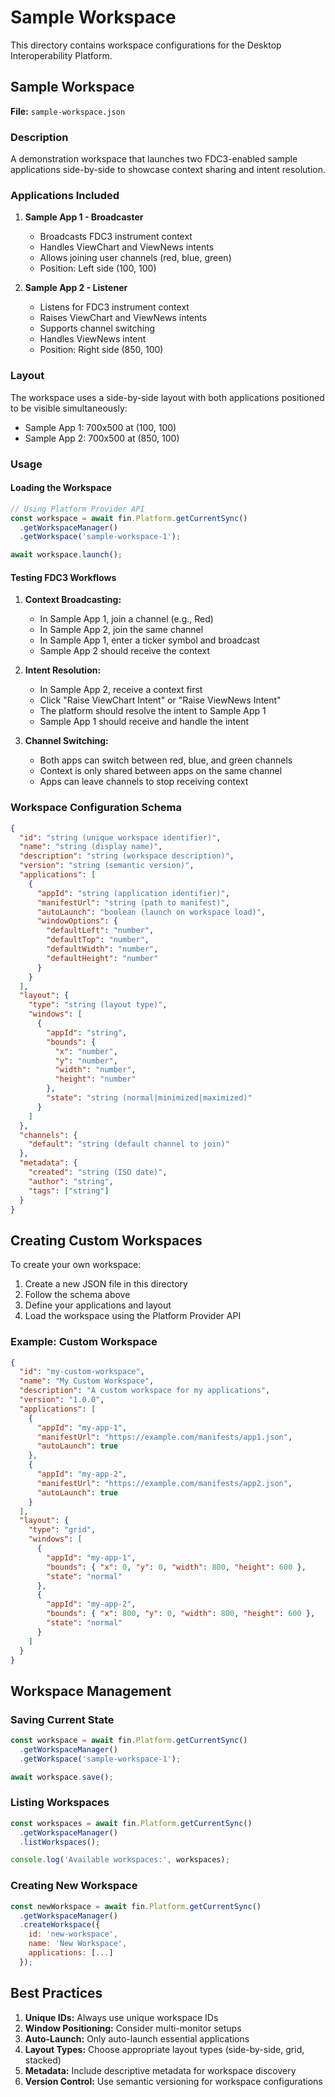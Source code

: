 # Sample Workspace

This directory contains workspace configurations for the Desktop Interoperability Platform.

## Sample Workspace

**File:** `sample-workspace.json`

### Description
A demonstration workspace that launches two FDC3-enabled sample applications side-by-side to showcase context sharing and intent resolution.

### Applications Included

1. **Sample App 1 - Broadcaster**
   - Broadcasts FDC3 instrument context
   - Handles ViewChart and ViewNews intents
   - Allows joining user channels (red, blue, green)
   - Position: Left side (100, 100)

2. **Sample App 2 - Listener**
   - Listens for FDC3 instrument context
   - Raises ViewChart and ViewNews intents
   - Supports channel switching
   - Handles ViewNews intent
   - Position: Right side (850, 100)

### Layout
The workspace uses a side-by-side layout with both applications positioned to be visible simultaneously:
- Sample App 1: 700x500 at (100, 100)
- Sample App 2: 700x500 at (850, 100)

### Usage

#### Loading the Workspace
```javascript
// Using Platform Provider API
const workspace = await fin.Platform.getCurrentSync()
  .getWorkspaceManager()
  .getWorkspace('sample-workspace-1');

await workspace.launch();
```

#### Testing FDC3 Workflows

1. **Context Broadcasting:**
   - In Sample App 1, join a channel (e.g., Red)
   - In Sample App 2, join the same channel
   - In Sample App 1, enter a ticker symbol and broadcast
   - Sample App 2 should receive the context

2. **Intent Resolution:**
   - In Sample App 2, receive a context first
   - Click "Raise ViewChart Intent" or "Raise ViewNews Intent"
   - The platform should resolve the intent to Sample App 1
   - Sample App 1 should receive and handle the intent

3. **Channel Switching:**
   - Both apps can switch between red, blue, and green channels
   - Context is only shared between apps on the same channel
   - Apps can leave channels to stop receiving context

### Workspace Configuration Schema

```json
{
  "id": "string (unique workspace identifier)",
  "name": "string (display name)",
  "description": "string (workspace description)",
  "version": "string (semantic version)",
  "applications": [
    {
      "appId": "string (application identifier)",
      "manifestUrl": "string (path to manifest)",
      "autoLaunch": "boolean (launch on workspace load)",
      "windowOptions": {
        "defaultLeft": "number",
        "defaultTop": "number",
        "defaultWidth": "number",
        "defaultHeight": "number"
      }
    }
  ],
  "layout": {
    "type": "string (layout type)",
    "windows": [
      {
        "appId": "string",
        "bounds": {
          "x": "number",
          "y": "number",
          "width": "number",
          "height": "number"
        },
        "state": "string (normal|minimized|maximized)"
      }
    ]
  },
  "channels": {
    "default": "string (default channel to join)"
  },
  "metadata": {
    "created": "string (ISO date)",
    "author": "string",
    "tags": ["string"]
  }
}
```

## Creating Custom Workspaces

To create your own workspace:

1. Create a new JSON file in this directory
2. Follow the schema above
3. Define your applications and layout
4. Load the workspace using the Platform Provider API

### Example: Custom Workspace

```json
{
  "id": "my-custom-workspace",
  "name": "My Custom Workspace",
  "description": "A custom workspace for my applications",
  "version": "1.0.0",
  "applications": [
    {
      "appId": "my-app-1",
      "manifestUrl": "https://example.com/manifests/app1.json",
      "autoLaunch": true
    },
    {
      "appId": "my-app-2",
      "manifestUrl": "https://example.com/manifests/app2.json",
      "autoLaunch": true
    }
  ],
  "layout": {
    "type": "grid",
    "windows": [
      {
        "appId": "my-app-1",
        "bounds": { "x": 0, "y": 0, "width": 800, "height": 600 },
        "state": "normal"
      },
      {
        "appId": "my-app-2",
        "bounds": { "x": 800, "y": 0, "width": 800, "height": 600 },
        "state": "normal"
      }
    ]
  }
}
```

## Workspace Management

### Saving Current State
```javascript
const workspace = await fin.Platform.getCurrentSync()
  .getWorkspaceManager()
  .getWorkspace('sample-workspace-1');

await workspace.save();
```

### Listing Workspaces
```javascript
const workspaces = await fin.Platform.getCurrentSync()
  .getWorkspaceManager()
  .listWorkspaces();

console.log('Available workspaces:', workspaces);
```

### Creating New Workspace
```javascript
const newWorkspace = await fin.Platform.getCurrentSync()
  .getWorkspaceManager()
  .createWorkspace({
    id: 'new-workspace',
    name: 'New Workspace',
    applications: [...]
  });
```

## Best Practices

1. **Unique IDs:** Always use unique workspace IDs
2. **Window Positioning:** Consider multi-monitor setups
3. **Auto-Launch:** Only auto-launch essential applications
4. **Layout Types:** Choose appropriate layout types (side-by-side, grid, stacked)
5. **Metadata:** Include descriptive metadata for workspace discovery
6. **Version Control:** Use semantic versioning for workspace configurations
